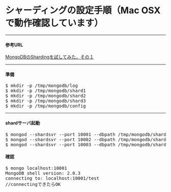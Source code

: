 シャーディングの設定手順（Mac OSXで動作確認しています）
=================

----
#### 参考URL

[MongoDBのShardingを試してみた。その１](http://d.hatena.ne.jp/matsuou1/20110413/1302710901)

----

#### 準備
<pre>
$ mkdir -p /tmp/mongodb/log
$ mkdir -p /tmp/mongodb/shard1
$ mkdir -p /tmp/mongodb/shard2
$ mkdir -p /tmp/mongodb/shard3
$ mkdir -p /tmp/mongodb/config
</pre>


----
#### shardサーバ起動
<pre>
$ mongod --shardsvr --port 10001 --dbpath /tmp/mongodb/shard1 --logpath /tmp/mongodb/log/shard1.log --rest &
$ mongod --shardsvr --port 10002 --dbpath /tmp/mongodb/shard2 --logpath /tmp/mongodb/log/shard2.log --rest &
$ mongod --shardsvr --port 10003 --dbpath /tmp/mongodb/shard3 --logpath /tmp/mongodb/log/shard3.log --rest &
</pre>

#### 確認
<pre>
$ mongo localhost:10001
MongoDB shell version: 2.0.3
connecting to: localhost:10001/test
//connectingできたらOK
</pre>







